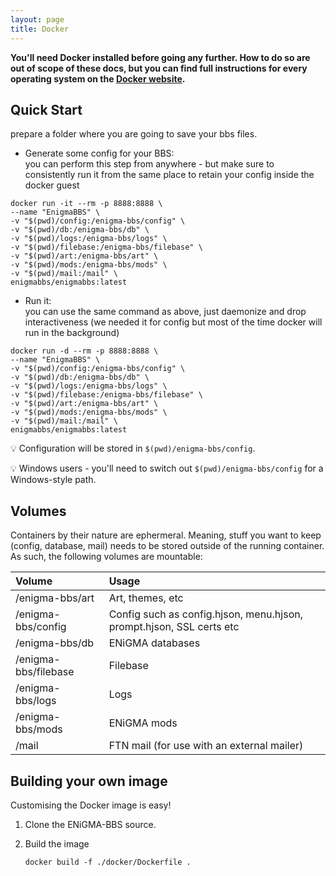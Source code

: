 ```yaml
---
layout: page
title: Docker
---
```

**You'll need Docker installed before going any further. How to do so are out of scope of these docs, but you can find full instructions
for every operating system on the [Docker website](https://docs.docker.com/engine/install/).**

## Quick Start
prepare a folder where you are going to save your bbs files.
- Generate some config for your BBS: \
you can perform this step from anywhere - but make sure to consistently run it from the same place to retain your config inside the docker guest
```
docker run -it --rm -p 8888:8888 \
--name "EnigmaBBS" \
-v "$(pwd)/config:/enigma-bbs/config" \
-v "$(pwd)/db:/enigma-bbs/db" \
-v "$(pwd)/logs:/enigma-bbs/logs" \
-v "$(pwd)/filebase:/enigma-bbs/filebase" \
-v "$(pwd)/art:/enigma-bbs/art" \
-v "$(pwd)/mods:/enigma-bbs/mods" \
-v "$(pwd)/mail:/mail" \
enigmabbs/enigmabbs:latest
```
- Run it: \
you can use the same command as above, just daemonize and drop interactiveness (we needed it for config but most of the time docker will run in the background)
````
docker run -d --rm -p 8888:8888 \
--name "EnigmaBBS" \
-v "$(pwd)/config:/enigma-bbs/config" \
-v "$(pwd)/db:/enigma-bbs/db" \
-v "$(pwd)/logs:/enigma-bbs/logs" \
-v "$(pwd)/filebase:/enigma-bbs/filebase" \
-v "$(pwd)/art:/enigma-bbs/art" \
-v "$(pwd)/mods:/enigma-bbs/mods" \
-v "$(pwd)/mail:/mail" \
enigmabbs/enigmabbs:latest
````

:bulb: Configuration will be stored in `$(pwd)/enigma-bbs/config`.

:bulb: Windows users - you'll need to switch out `$(pwd)/enigma-bbs/config` for a Windows-style path.

## Volumes

Containers by their nature are ephermeral. Meaning, stuff you want to keep (config, database, mail) needs 
to be stored outside of the running container. As such, the following volumes are mountable:

| Volume                  | Usage                                                                |
|:------------------------|:---------------------------------------------------------------------|
| /enigma-bbs/art         | Art, themes, etc                                                     |
| /enigma-bbs/config      | Config such as config.hjson, menu.hjson, prompt.hjson, SSL certs etc |
| /enigma-bbs/db          | ENiGMA databases                                                     |
| /enigma-bbs/filebase    | Filebase                                                             |
| /enigma-bbs/logs        | Logs                                                                 |
| /enigma-bbs/mods        | ENiGMA mods                                                          |
| /mail                   | FTN mail (for use with an external mailer)                           |


## Building your own image

Customising the Docker image is easy!

1. Clone the ENiGMA-BBS source.
2. Build the image

   ```
   docker build -f ./docker/Dockerfile .
   ```
